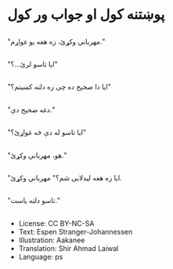 # پوښتنه کول او جواب ور کول

##
"مهرباني وکړئ، زه هغه یو غواړم."

##
"ایا تاسو لرئ...؟"

##
"ایا دا صحیح ده چی زه دلته کښینم؟"

##
"دغه صحیح دې."

##
"ایا تاسو له دې څه غواړئ؟"

##
"هو، مهرباني وکړئ."

##
"ایا زه هغه لیدلایی شم؟" مهرباني وکړئ.

##
"تاسو دلته یاست."

##
* License: CC BY-NC-SA
* Text: Espen Stranger-Johannessen
* Illustration: Aakanee
* Translation: Shir Ahmad Laiwal
* Language: ps
